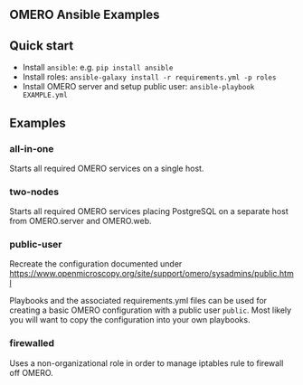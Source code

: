 OMERO Ansible Examples
----------------------

## Quick start ##

- Install `ansible`: e.g. `pip install ansible`
- Install roles: `ansible-galaxy install -r requirements.yml -p roles`
- Install OMERO server and setup public user: `ansible-playbook EXAMPLE.yml`

## Examples ##

### all-in-one ###

Starts all required OMERO services on a single host.

### two-nodes ###

Starts all required OMERO services placing PostgreSQL
on a separate host from OMERO.server and OMERO.web.

### public-user ###

Recreate the configuration documented under
https://www.openmicroscopy.org/site/support/omero/sysadmins/public.html

Playbooks and the associated requirements.yml files can be used for
creating a basic OMERO configuration with a public user `public`. Most
likely you will want to copy the configuration into your own playbooks.

### firewalled ###

Uses a non-organizational role in order to manage iptables
rule to firewall off OMERO.
